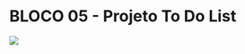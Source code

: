 # BLOCO 05 - Projeto To Do List

![](https://github.com/WBomfim/trybe_exercicios/blob/main/fundamentos/bloco_05_javascript-dom-eventos-e-web-storage/projeto_lista-de-tarefas/m%C3%ADdia/To%20Do%20List.gif)
